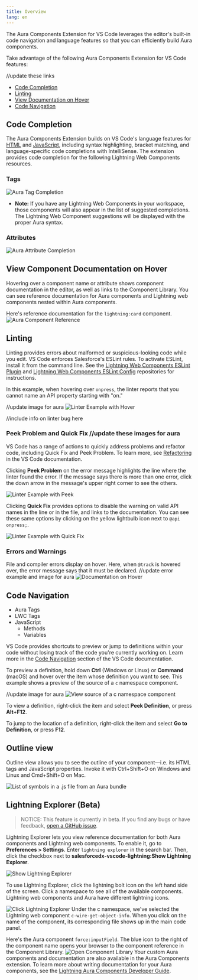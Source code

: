```yaml
---
title: Overview
lang: en
---
```


The Aura Components Extension for VS Code leverages the editor's built-in code navigation and language features so that you can efficiently build Aura components. 

Take advantage of the following Aura Components Extension for VS Code features:

//update these links
* [Code Completion](./en/lwc/write-lwc#code-completion)
* [Linting](./en/lwc/write-lwc#linting)
* [View Documentation on Hover](./en/lwc/write-lwc#view-documentation-on-hover)
* [Code Navigation](./en/lwc/write-lwc#code-navigation)

## Code Completion

The Aura Components Extension builds on VS Code's language features for [HTML](https://code.visualstudio.com/docs/languages/html) and [JavaScript](https://code.visualstudio.com/docs/languages/javascript), including syntax highlighting, bracket matching, and language-specific code completions with IntelliSense. The extension provides code completion for the following Lightning Web Components resources.

### Tags

![Aura Tag Completion](./images/vscode_aura_tag_completion.png)

- **Note:** If you have any Lightning Web Components in your workspace, those components will also appear in the list of suggested completions. The Lightning Web Component suggestions will be displayed with the proper Aura syntax.

### Attributes

![Aura Attribute Completion](./images/vscode_aura_attr_completion.png)

## View Component Documentation on Hover

Hovering over a component name or attribute shows component documentation in the editor, as well as links to the Component Library. You can see reference documentation for Aura components and Lightning web components nested within Aura components.

Here's reference documentation for the `lightning:card` component.
![Aura Component Reference](./images/vscode_aura_doc_on_hover.png)

## Linting 

Linting provides errors about malformed or suspicious-looking code while you edit. VS Code enforces Salesforce's ESLint rules. To activate ESLint, install it from the command line. See the [Lightning Web Components ESLint Plugin](https://github.com/salesforce/eslint-plugin-lwc) and [Lightning Web Components ESLint Config](https://github.com/salesforce/eslint-config-lwc) repositories for instructions. 

In this example, when hovering over `onpress`, the linter reports that you cannot name an API property starting with "on."

//update image for aura
![Linter Example with Hover](./images/vscode_lwc_linting_press.png)

//include info on linter bug here

### Peek Problem and Quick Fix //update these images for aura

VS Code has a range of actions to quickly address problems and refactor code, including Quick Fix and Peek Problem. To learn more, see [Refactoring](https://code.visualstudio.com/docs/editor/refactoring) in the VS Code documentation. 

Clicking **Peek Problem** on the error message highlights the line where the linter found the error. If the message says there is more than one error, click the down arrow in the message's upper right corner to see the others.

![Linter Example with Peek](./images/vscode_lwc_peek.png)

Clicking **Quick Fix** provides options to disable the warning on valid API names in the line or in the file, and links to the documentation. You can see these same options by clicking on the yellow lightbulb icon next to `@api onpress;`.

![Linter Example with Quick Fix](./images/vscode_lwc_quickfix.png)

### Errors and Warnings 

File and compiler errors display on hover. Here, when `@track` is hovered over, the error message says that it must be declared.
//update error example and image for aura
![Documentation on Hover](./images/vscode_lwc_track.png)

## Code Navigation


- Aura Tags
- LWC Tags
- JavaScript
  - Methods
  - Variables


VS Code provides shortcuts to preview or jump to definitions within your code without losing track of the code you're currently working on. Learn more in the [Code Navigation](https://code.visualstudio.com/docs/editor/editingevolved) section of the VS Code documentation.

To preview a definition, hold down **Ctrl** (Windows or Linux) or **Command** (macOS) and hover over the item whose definition you want to see. This example shows a preview of the source of a `c` namespace component.

//update image for aura
![View source of a c namespace component](./images/vscode_lwc_commandhover.png)

To view a definition, right-click the item and select **Peek Definition**, or press **Alt+F12**.

To jump to the location of a definition, right-click the item and select **Go to Definition**, or press **F12**.


## Outline view

Outline view allows you to see the outline of your component—i.e. its HTML tags and JavaScript properties. Invoke it with Ctrl+Shift+O on Windows and Linux and Cmd+Shift+O on Mac.

![List of symbols in a .js file from an Aura bundle](./images/vscode_aura_outline.png)

## Lightning Explorer (Beta)

> NOTICE: This feature is currently in beta. If you find any bugs or have feedback, [open a GitHub issue](./en/bugs-and-feedback).

Lightning Explorer lets you view reference documentation for both Aura components and Lightning web components. To enable it, go to **Preferences > Settings**. Enter `lightning explorer` in the search bar. Then, click the checkbox next to **salesforcedx-vscode-lightning:Show Lightning Explorer**.

![Show Lightning Explorer](./images/vscode_aura_lightning_explorer.png)

To use Lightning Explorer, click the lightning bolt icon on the left hand side of the screen. Click a namespace to see all of the available components. Lightning web components and Aura have different lightning icons.

![Click Lightning Explorer](./images/vscode_aura_explorer_example.png)
Under the c namespace, we've selected the Lightning web component `c-wire-get-object-info`. When you click on the name of the component, its corresponding file shows up in the main code panel.

Here's the Aura component `force:inputField`. The blue icon to the right of the component name opens your browser to the component reference in the Component Library.
![Open Component Library](./images/vscode_aura_explorer_docs.png)
Your custom Aura components and documentation are also available in the Aura Components extension. To learn more about writing documentation for your Aura components, see the [Lightning Aura Components Developer Guide](https://developer.salesforce.com/docs/atlas.en-us.lightning.meta/lightning/components_documentation.htm).
